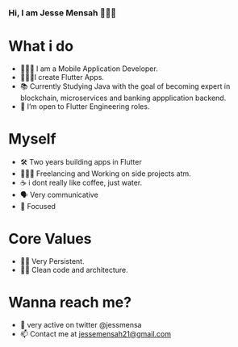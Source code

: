 ### Hi, I am Jesse Mensah 👋🇬🇭

# What i do
- 👨🏿‍💻 I am a Mobile Application Developer.  
- 👨🏿‍🍳I create Flutter Apps.  
- 📚 Currently Studying Java with the goal of becoming expert in blockchain, microservices and banking appplication backend. 
- 🤔 I’m open to Flutter Engineering roles.  
# Myself
- 🛠 Two years building apps in Flutter
- 👨🏿‍💻 Freelancing and Working on side projects atm. 
- ☕️ i dont really like coffee, just water. 
- 🗣 Very communicative 
- 🎯 Focused
# Core Values 
- 💪🏿 Very Persistent.
- 🛀🏿 Clean code and architecture.
# Wanna reach me? 
- 💬 very active on twitter @jessmensa
- 📫 Contact me at jessemensah21@gmail.com


